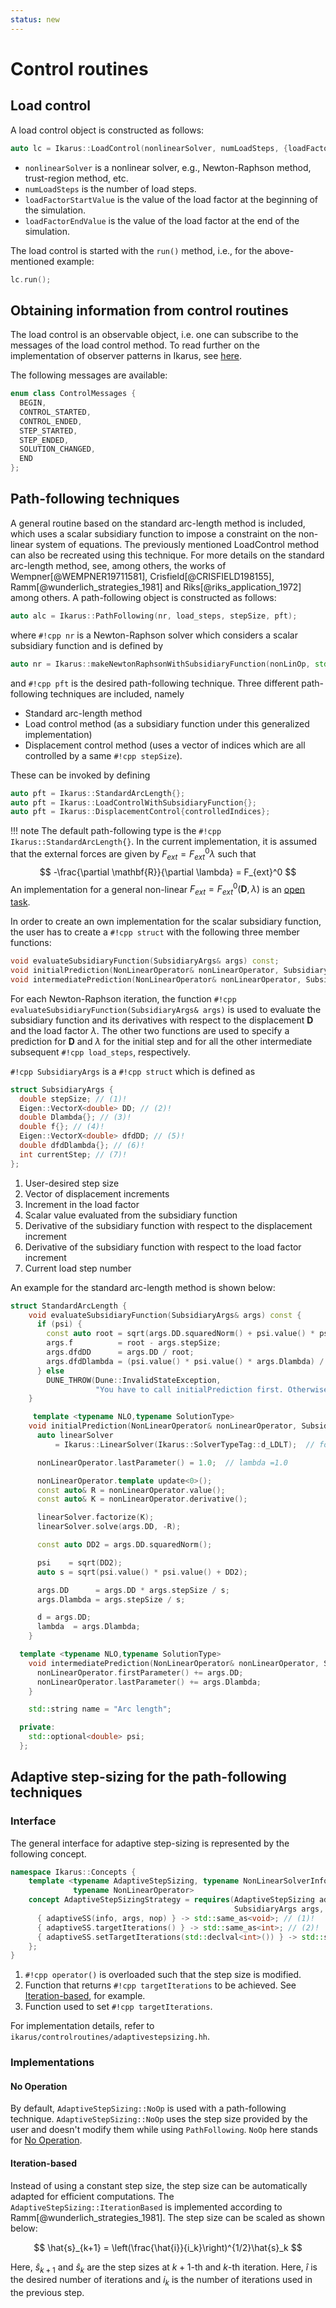 ```yaml
---
status: new
---
```


# Control routines

## Load control

A load control object is constructed as follows:

```cpp
auto lc = Ikarus::LoadControl(nonlinearSolver, numLoadSteps, {loadFactorStartValue, loadFactorEndValue});
```

- `nonlinearSolver` is a nonlinear solver, e.g., Newton-Raphson method, trust-region method, etc.
- `numLoadSteps` is the number of load steps.
- `loadFactorStartValue` is the value of the load factor at the beginning of the simulation.
- `loadFactorEndValue` is the value of the load factor at the end of the simulation.

The load control is started with the ``run()`` method, i.e., for the above-mentioned example:

```cpp
lc.run();
```

## Obtaining information from control routines

The load control is an observable object, i.e. one can subscribe to the messages of the load control method.
To read further on the implementation of observer patterns in Ikarus, see [here](observer.md).

The following messages are available:

```cpp
enum class ControlMessages {
  BEGIN,
  CONTROL_STARTED,
  CONTROL_ENDED,
  STEP_STARTED,
  STEP_ENDED,
  SOLUTION_CHANGED,
  END
};
```

## Path-following techniques

A general routine based on the standard arc-length method is included, which uses a scalar subsidiary function to impose
a constraint on the non-linear system of equations. The previously mentioned LoadControl method can also be recreated
using this technique. For more details on the standard arc-length method, see, among others, the works
of Wempner[@WEMPNER19711581], Crisfield[@CRISFIELD198155], Ramm[@wunderlich_strategies_1981] and
Riks[@riks_application_1972] among others. A path-following object is constructed as follows:

```cpp
auto alc = Ikarus::PathFollowing(nr, load_steps, stepSize, pft);
```

where `#!cpp nr` is a Newton-Raphson solver which considers a scalar subsidiary function and is defined by

```cpp
auto nr = Ikarus::makeNewtonRaphsonWithSubsidiaryFunction(nonLinOp, std::move(linSolver));
```

and `#!cpp pft` is the desired path-following technique. Three different path-following techniques are included, namely

- Standard arc-length method
- Load control method (as a subsidiary function under this generalized implementation)
- Displacement control method (uses a vector of indices which are all controlled by a same `#!cpp stepSize`).

These can be invoked by defining

```cpp
auto pft = Ikarus::StandardArcLength{};
auto pft = Ikarus::LoadControlWithSubsidiaryFunction{};
auto pft = Ikarus::DisplacementControl{controlledIndices};
```

!!! note
    The default path-following type is the `#!cpp Ikarus::StandardArcLength{}`.
    In the current implementation, it is assumed that the external forces are given by
    $F_{ext} = F_{ext}^0\lambda$ such that
    $$
    -\frac{\partial \mathbf{R}}{\partial \lambda} = F_{ext}^0
    $$
    An implementation for a general non-linear $F_{ext} = F_{ext}^0\left(\mathbf{D},\lambda\right)$ is an [open task](../03_contribution/openTask.md#control-routines---addons).

In order to create an own implementation for the scalar subsidiary function, the user has to create a `#!cpp struct`
with the following three member functions:

```cpp
void evaluateSubsidiaryFunction(SubsidiaryArgs& args) const;
void initialPrediction(NonLinearOperator& nonLinearOperator, SubsidiaryArgs& args, SolutionType& d,  double& lambda);
void intermediatePrediction(NonLinearOperator& nonLinearOperator, SubsidiaryArgs& args, SolutionType& d,  double& lambda);
```

For each Newton-Raphson iteration, the function `#!cpp evaluateSubsidiaryFunction(SubsidiaryArgs& args)` is used to evaluate the
subsidiary function and
its derivatives with respect to the displacement $\mathbf{D}$ and the load factor $\lambda$. The other two functions
are used to specify a prediction for $\mathbf{D}$ and $\lambda$ for the initial step and for
all the other intermediate subsequent `#!cpp load_steps`, respectively.

`#!cpp SubsidiaryArgs` is a `#!cpp struct` which is defined as

```cpp
struct SubsidiaryArgs {
  double stepSize; // (1)!
  Eigen::VectorX<double> DD; // (2)!
  double Dlambda{}; // (3)!
  double f{}; // (4)!
  Eigen::VectorX<double> dfdDD; // (5)!
  double dfdDlambda{}; // (6)!
  int currentStep; // (7)!
};
```

1. User-desired step size
2. Vector of displacement increments
3. Increment in the load factor
4. Scalar value evaluated from the subsidiary function
5. Derivative of the subsidiary function with respect to the displacement increment
6. Derivative of the subsidiary function with respect to the load factor increment
7. Current load step number

An example for the standard arc-length method is shown below:

```cpp
struct StandardArcLength {
    void evaluateSubsidiaryFunction(SubsidiaryArgs& args) const {
      if (psi) {
        const auto root = sqrt(args.DD.squaredNorm() + psi.value() * psi.value() * args.Dlambda * args.Dlambda);
        args.f          = root - args.stepSize;
        args.dfdDD      = args.DD / root;
        args.dfdDlambda = (psi.value() * psi.value() * args.Dlambda) / root;
      } else
        DUNE_THROW(Dune::InvalidStateException,
                   "You have to call initialPrediction first. Otherwise psi is not defined");
    }

     template <typename NLO,typename SolutionType>
    void initialPrediction(NonLinearOperator& nonLinearOperator, SubsidiaryArgs& args, SolutionType& d,  double& lambda) {
      auto linearSolver
          = Ikarus::LinearSolver(Ikarus::SolverTypeTag::d_LDLT);  // for the linear predictor step

      nonLinearOperator.lastParameter() = 1.0;  // lambda =1.0

      nonLinearOperator.template update<0>();
      const auto& R = nonLinearOperator.value();
      const auto& K = nonLinearOperator.derivative();

      linearSolver.factorize(K);
      linearSolver.solve(args.DD, -R);

      const auto DD2 = args.DD.squaredNorm();

      psi    = sqrt(DD2);
      auto s = sqrt(psi.value() * psi.value() + DD2);

      args.DD      = args.DD * args.stepSize / s;
      args.Dlambda = args.stepSize / s;

      d = args.DD;
      lambda  = args.Dlambda;
    }

  template <typename NLO,typename SolutionType>
    void intermediatePrediction(NonLinearOperator& nonLinearOperator, SubsidiaryArgs& args) {
      nonLinearOperator.firstParameter() += args.DD;
      nonLinearOperator.lastParameter() += args.Dlambda;
    }

    std::string name = "Arc length";

  private:
    std::optional<double> psi;
  };
```

## Adaptive step-sizing for the path-following techniques

### Interface

The general interface for adaptive step-sizing is represented by the following concept.

```cpp
namespace Ikarus::Concepts {
    template <typename AdaptiveStepSizing, typename NonLinearSolverInformation, typename SubsidiaryArgs,
              typename NonLinearOperator>
    concept AdaptiveStepSizingStrategy = requires(AdaptiveStepSizing adaptiveSS, NonLinearSolverInformation info,
                                                  SubsidiaryArgs args, NonLinearOperator nop) {
      { adaptiveSS(info, args, nop) } -> std::same_as<void>; // (1)!
      { adaptiveSS.targetIterations() } -> std::same_as<int>; // (2)!
      { adaptiveSS.setTargetIterations(std::declval<int>()) } -> std::same_as<void>; // (3)!
    };
}
```

1. `#!cpp operator()` is overloaded such that the step size is modified.
2. Function that returns `#!cpp targetIterations` to be achieved. See [Iteration-based](#iteration-based), for example.
3. Function used to set `#!cpp targetIterations`.

For implementation details, refer to `ikarus/controlroutines/adaptivestepsizing.hh`.

### Implementations

#### No Operation

By default, `AdaptiveStepSizing::NoOp` is used with a path-following technique.
`AdaptiveStepSizing::NoOp` uses the step size provided by the user and doesn't modify them while using `PathFollowing`.
`NoOp` here stands for [No Operation](https://en.wikipedia.org/wiki/NOP_(code)).

#### Iteration-based

Instead of using a constant step size, the step size can be automatically adapted for efficient computations.
The `AdaptiveStepSizing::IterationBased` is implemented according to Ramm[@wunderlich_strategies_1981].
The step size can be scaled as shown below:

$$
\hat{s}_{k+1} = \left(\frac{\hat{i}}{i_k}\right)^{1/2}\hat{s}_k
$$

Here, $\hat{s}_{k+1}$ and $\hat{s}_{k}$ are the step sizes at $k+1$-th and $k$-th iteration.
Here, $\hat{i}$ is the desired number of iterations and $i_k$ is the number of iterations used in the previous step.
